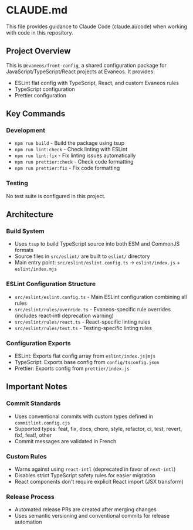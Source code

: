 # CLAUDE.md

This file provides guidance to Claude Code (claude.ai/code) when working with code in this repository.

## Project Overview

This is `@evaneos/front-config`, a shared configuration package for JavaScript/TypeScript/React projects at Evaneos. It provides:

- ESLint flat config with TypeScript, React, and custom Evaneos rules
- TypeScript configuration
- Prettier configuration

## Key Commands

### Development

- `npm run build` - Build the package using tsup
- `npm run lint:check` - Check linting with ESLint
- `npm run lint:fix` - Fix linting issues automatically
- `npm run prettier:check` - Check code formatting
- `npm run prettier:fix` - Fix code formatting

### Testing

No test suite is configured in this project.

## Architecture

### Build System

- Uses `tsup` to build TypeScript source into both ESM and CommonJS formats
- Source files in `src/eslint/` are built to `eslint/` directory
- Main entry point: `src/eslint/eslint.config.ts` → `eslint/index.js` + `eslint/index.mjs`

### ESLint Configuration Structure

- `src/eslint/eslint.config.ts` - Main ESLint configuration combining all rules
- `src/eslint/rules/override.ts` - Evaneos-specific rule overrides (includes react-intl deprecation warning)
- `src/eslint/rules/react.ts` - React-specific linting rules
- `src/eslint/rules/test.ts` - Testing-specific linting rules

### Configuration Exports

- ESLint: Exports flat config array from `eslint/index.js|mjs`
- TypeScript: Exports base config from `config/tsconfig.json`
- Prettier: Exports config from `prettier/index.js`

## Important Notes

### Commit Standards

- Uses conventional commits with custom types defined in `commitlint.config.cjs`
- Supported types: feat, fix, docs, chore, style, refactor, ci, test, revert, fix!, feat!, other
- Commit messages are validated in French

### Custom Rules

- Warns against using `react-intl` (deprecated in favor of `next-intl`)
- Disables strict TypeScript safety rules for easier migration
- React components don't require explicit React import (JSX transform)

### Release Process

- Automated release PRs are created after merging changes
- Uses semantic versioning and conventional commits for release automation
